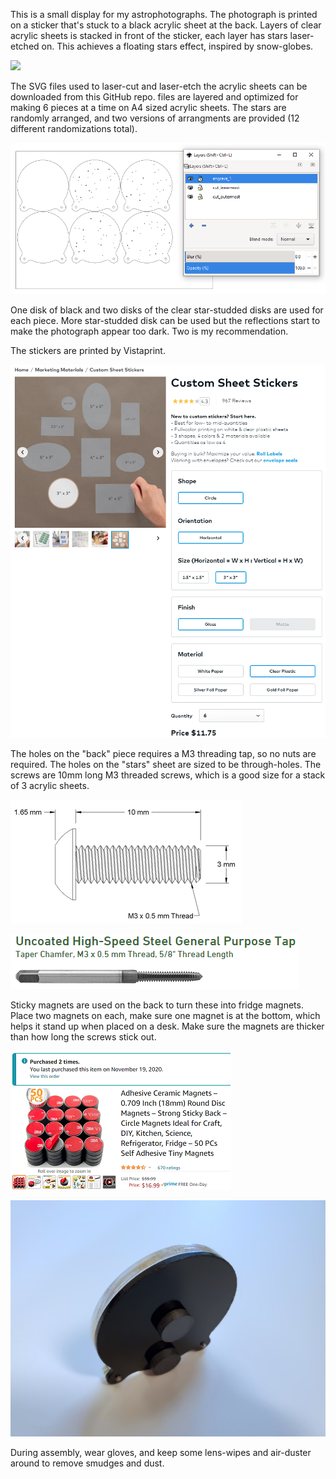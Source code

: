 This is a small display for my astrophotographs. The photograph is printed on a sticker that's stuck to a black acrylic sheet at the back. Layers of clear acrylic sheets is stacked in front of the sticker, each layer has stars laser-etched on. This achieves a floating stars effect, inspired by snow-globes.

![](doc/ani_480.gif)

The SVG files used to laser-cut and laser-etch the acrylic sheets can be downloaded from this GitHub repo. files are layered and optimized for making 6 pieces at a time on A4 sized acrylic sheets. The stars are randomly arranged, and two versions of arrangments are provided (12 different randomizations total).

![](doc/inkscape_screenshot.png)

One disk of black and two disks of the clear star-studded disks are used for each piece. More star-studded disk can be used but the reflections start to make the photograph appear too dark. Two is my recommendation.

The stickers are printed by Vistaprint.

![](doc/vistaprint_stickers.png)

The holes on the "back" piece requires a M3 threading tap, so no nuts are required. The holes on the "stars" sheet are sized to be through-holes. The screws are 10mm long M3 threaded screws, which is a good size for a stack of 3 acrylic sheets.

![](doc/m3_screw.png)

![](doc/m3_threadtap.png)

Sticky magnets are used on the back to turn these into fridge magnets. Place two magnets on each, make sure one magnet is at the bottom, which helps it stand up when placed on a desk. Make sure the magnets are thicker than how long the screws stick out.

![](doc/magnets_amazon.png)

![](doc/magnets_placement.jpg)

During assembly, wear gloves, and keep some lens-wipes and air-duster around to remove smudges and dust.
